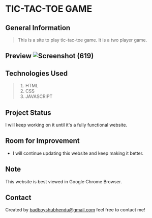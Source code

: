 # TIC-TAC-TOE GAME


## General Information
> This is a site to play tic-tac-toe game. It is a two player game.


## Preview ![Screenshot (619)](https://user-images.githubusercontent.com/82198522/181196759-5ceead97-4d28-481a-be8b-284f528febfe.png)



## Technologies Used
> 1. HTML
> 2. CSS
> 3. JAVASCRIPT


## Project Status
I will keep working on it until it's a fully functional website.


## Room for Improvement
- I will continue updating this website and keep making it better.


## Note
This website is best viewed in Google Chrome Browser.


## Contact
Created by badboyshubhendu@gmail.com  feel free to contact me!
